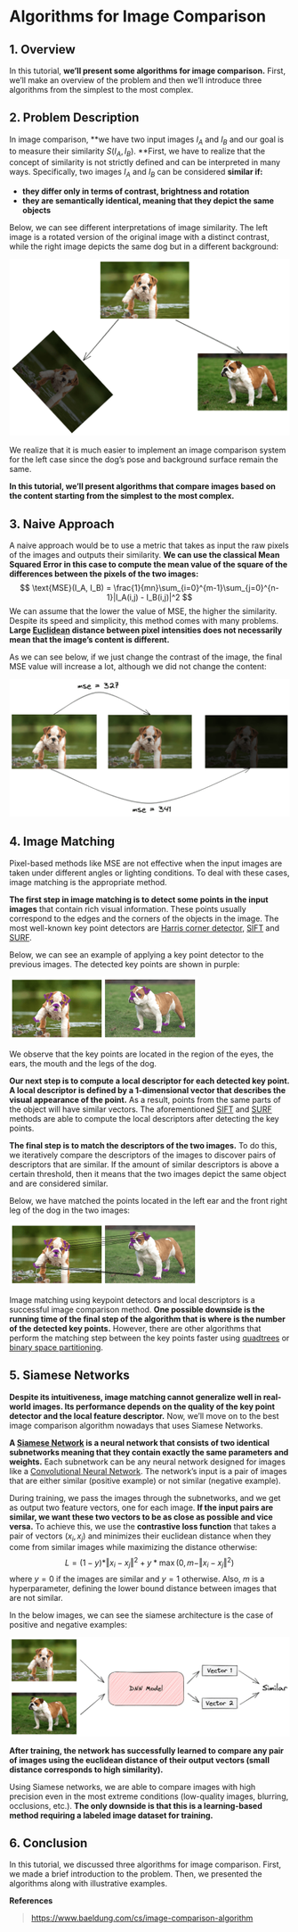 # Algorithms for Image Comparison

## 1. Overview

In this tutorial, **we’ll present some algorithms for image comparison.** First, we’ll make an overview of the problem and then we’ll introduce three algorithms from the simplest to the most complex.

## 2. Problem Description

In image comparison, **we have two input images $I_A$ and $I_B$ and our goal is to measure their similarity $S(I_A, I_B).$ **First, we have to realize that the concept of similarity is not strictly defined and can be interpreted in many ways. Specifically, two images $I_A$ and $I_B$ can be considered **similar if:**

- **they differ only in terms of contrast, brightness and rotation**
- **they are semantically identical, meaning that they depict the same objects**

Below, we can see different interpretations of image similarity. The left image is a rotated version of the original image with a distinct contrast, while the right image depicts the same dog but in a different background:

<img src="Algorithms%20for%20Image%20Comparison.assets/similarity.webp" alt="similarity" style="zoom: 50%;" />

We realize that it is much easier to implement an image comparison system for the left case since the dog’s pose and background surface remain the same.

**In this tutorial, we’ll present algorithms that compare images based on the content starting from the simplest to the most complex.**

## 3. Naive Approach

A naive approach would be to use a metric that takes as input the raw pixels of the images and outputs their similarity. **We can use the classical Mean Squared Error in this case to compute the mean value of the square of the differences between the pixels of the two images:**
$$
\text{MSE}(I_A, I_B) = \frac{1}{mn}\sum_{i=0}^{m-1}\sum_{j=0}^{n-1}|I_A(i,j) - I_B(i,j)|^2
$$
We can assume that the lower the value of MSE, the higher the similarity. Despite its speed and simplicity, this method comes with many problems. **Large [Euclidean](https://www.baeldung.com/cs/euclidean-distance-vs-cosine-similarity) distance between pixel intensities does not necessarily mean that the image’s content is different.**

As we can see below, if we just change the contrast of the image, the final MSE value will increase a lot, although we did not change the content:

<img src="Algorithms%20for%20Image%20Comparison.assets/mse-1024x502.webp" alt="mse-1024x502" style="zoom:50%;" />

## 4. Image Matching

Pixel-based methods like MSE are not effective when the input images are taken under different angles or lighting conditions. To deal with these cases, image matching is the appropriate method.

**The first step in image matching is to detect some points in the input images** that contain rich visual information. These points usually correspond to the edges and the corners of the objects in the image. The most well-known key point detectors are [Harris corner detector](https://en.wikipedia.org/wiki/Harris_corner_detector), [SIFT](https://en.wikipedia.org/wiki/Scale-invariant_feature_transform) and [SURF](https://en.wikipedia.org/wiki/Speeded_up_robust_features).

Below, we can see an example of applying a key point detector to the previous images. The detected key points are shown in purple:

<img src="Algorithms%20for%20Image%20Comparison.assets/points.webp" alt="points" style="zoom:50%;" />

We observe that the key points are located in the region of the eyes, the ears, the mouth and the legs of the dog.

**Our next step is to compute a local descriptor for each detected key point. A local descriptor is defined by a 1-dimensional vector that describes the visual appearance of the point.** As a result, points from the same parts of the object will have similar vectors. The aforementioned [SIFT](https://en.wikipedia.org/wiki/Scale-invariant_feature_transform) and [SURF](https://en.wikipedia.org/wiki/Speeded_up_robust_features) methods are able to compute the local descriptors after detecting the key points.

**The final step is to match the descriptors of the two images.** To do this, we iteratively compare the descriptors of the images to discover pairs of descriptors that are similar. If the amount of similar descriptors is above a certain threshold, then it means that the two images depict the same object and are considered similar.

Below, we have matched the points located in the left ear and the front right leg of the dog in the two images:

<img src="Algorithms%20for%20Image%20Comparison.assets/matching.webp" alt="matching" style="zoom:50%;" />

Image matching using keypoint detectors and local descriptors is a successful image comparison method. **One possible downside is the running time of the final step of the algorithm that is  where is the number of the detected key points.** However, there are other algorithms that perform the matching step between the key points faster using [quadtrees](https://en.wikipedia.org/wiki/Quadtree) or [binary space partitioning](https://en.wikipedia.org/wiki/Binary_space_partitioning).

## 5. Siamese Networks

**Despite its intuitiveness, image matching cannot generalize well in real-world images. Its performance depends on the quality of the key point detector and the local feature descriptor.** Now, we’ll move on to the best image comparison algorithm nowadays that uses Siamese Networks.

**A [Siamese Network](https://en.wikipedia.org/wiki/Siamese_neural_network) is a neural network that consists of two identical subnetworks meaning that they contain exactly the same parameters and weights.** Each subnetwork can be any neural network designed for images like a [Convolutional Neural Network](https://en.wikipedia.org/wiki/Convolutional_neural_network). The network’s input is a pair of images that are either similar (positive example) or not similar (negative example).

During training, we pass the images through the subnetworks, and we get as output two feature vectors, one for each image. **If the input pairs are similar, we want these two vectors to be as close as possible and vice versa.** To achieve this, we use the **contrastive loss function** that takes a pair of vectors $(x_i,x_j)$ and minimizes their euclidean distance when they come from similar images while maximizing the distance otherwise:
$$
L = (1-y)*\Vert x_i-x_j \Vert^2 + y*\max(0,m-\Vert x_i-x_j \Vert^2 )
$$
where $y=0$ if the images are similar and $y=1$ otherwise. Also, $m$ is a hyperparameter, defining the lower bound distance between images that are not similar.

In the below images, we can see the siamese architecture is the case of positive and negative examples:

<img src="Algorithms%20for%20Image%20Comparison.assets/siamese1-1024x361.webp" alt="siamese1-1024x361" style="zoom:50%;" />

**After training, the network has successfully learned to compare any pair of images using the euclidean distance of their output vectors (small distance corresponds to high similarity).**

Using Siamese networks, we are able to compare images with high precision even in the most extreme conditions (low-quality images, blurring, occlusions, etc.). **The only downside is that this is a learning-based method requiring a labeled image dataset for training.**

## 6. Conclusion

In this tutorial, we discussed three algorithms for image comparison. First, we made a brief introduction to the problem. Then, we presented the algorithms along with illustrative examples.

**References**

> https://www.baeldung.com/cs/image-comparison-algorithm